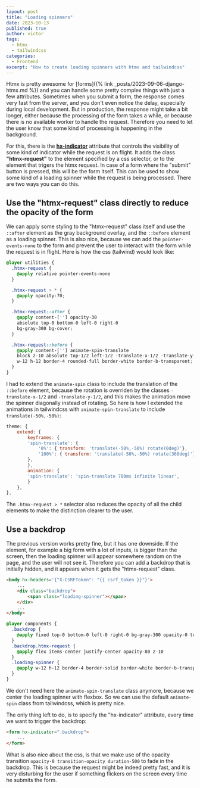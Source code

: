```yaml
---
layout: post
title: "Loading spinners"
date: 2023-10-13
published: true
author: victor
tags:
  - htmx
  - tailwindcss
categories:
  - Frontend
excerpt: "How to create loading spinners with htmx and tailwindcss"
---
```


Htmx is pretty awesome for [forms]({% link _posts/2023-09-06-django-htmx.md %}) and you can handle some pretty complex things with just a few attributes.
Sometimes when you submit a form, the response comes very fast from the server, and you don't even notice the delay, especially during local development.
But in production, the response might take a bit longer, either because the processing of the form takes a while, or because there is no available worker to handle the request.
Therefore you need to let the user know that some kind of processing is happening in the background.

For this, there is the [**hx-indicator**]() attribute that controls the visibility of some kind of indicator while the request is on flight.
It adds the class **"htmx-request"** to the element specified by a css selector, or to the element that trigers the htmx request.
In case of a form where the "submit" button is pressed, this will be the form itself.
This can be used to show some kind of a loading spinner while the request is being processed.
There are two ways you can do this.





## Use the "htmx-request" class directly to reduce the opacity of the form

We can apply some styling to the "htmx-request" class itself and use the `::after` element as the gray background overlay, and the `::before` element as a loading spinner.
This is also nice, because we can add the `pointer-events-none` to the form and prevent the user to interact with the form while the request is in flight.
Here is how the css (tailwind) would look like:

```css
@layer utilities {
  .htmx-request {
    @apply relative pointer-events-none
  }

  .htmx-request > * {
    @apply opacity-70;
  }

  .htmx-request::after {
    @apply content-[''] opacity-30
    absolute top-0 bottom-0 left-0 right-0
    bg-gray-300 bg-cover;
  }

  .htmx-request::before {
    @apply content-[''] animate-spin-translate
    block z-10 absolute top-1/2 left-1/2 -translate-x-1/2 -translate-y-1/2
    w-12 h-12 border-4 rounded-full border-white border-b-transparent;
  }
}
```

I had to extend the `animate-spin` class to include the translation of the `::before` element, because the rotation is overriden by the classes `-translate-x-1/2` and `-translate-y-1/2`, and this makes the animation move the spinner diagonally instead of rotating.
So here is how I extended the animations in tailwindcss with `animate-spin-translate` to include `translate(-50%,-50%)`:

```javascript
theme: {
    extend: {
        keyframes: {
        'spin-translate': {
            '0%': { transform: 'translate(-50%,-50%) rotate(0deg)'},
            '100%': { transform: 'translate(-50%,-50%) rotate(360deg)'}
        },
        },
        animation: {
        'spin-translate': 'spin-translate 700ms infinite linear',
        }
    },
},
```

The `.htmx-request > *` selector also reduces the opacity of all the child elements to make the distinction clearer to the user.



## Use a backdrop


The previous version works pretty fine, but it has one downside.
If the element, for example a big form with a lot of inputs, is bigger than the screen, then the loading spinner will appear somewhere random on the page, and the user will not see it.
Therefore you can add a backdrop that is initially hidden, and it appears when it gets the "htmx-request" class.

```html
<body hx-headers='{"X-CSRFToken": "{{ csrf_token }}"}'>
    ...
    <div class="backdrop">
        <span class="loading-spinner"></span>
    </div>
    ...
</body>
```

```css
@layer components {
  .backdrop {
    @apply fixed top-0 bottom-0 left-0 right-0 bg-gray-300 opacity-0 transition-opacity duration-500 -z-10
  }
  .backdrop.htmx-request {
    @apply flex items-center justify-center opacity-80 z-10
  }
  .loading-spinner {
    @apply w-12 h-12 border-4 border-solid border-white border-b-transparent rounded-full animate-spin block
  }
}
```

We don't need here the `animate-spin-translate` class anymore, because we center the loading spinner with flexbox.
So we can use the default `animate-spin` class from tailwindcss, which is pretty nice.

The only thing left to do, is to specify the "hx-indicator" attribute, every time we want to trigger the backdrop:

```html
<form hx-indicator=".backdrop">
    ...
</form>
```

What is also nice about the css, is that we make use of the opacity transition `opacity-0 transition-opacity duration-500` to fade in the backdrop.
This is because the request might be indeed pretty fast, and it is very disturbing for the user if something flickers on the screen every time he submits the form.

